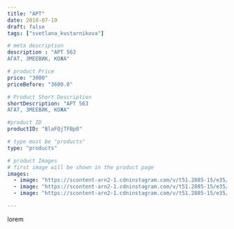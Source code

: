 ```yaml
---
title: "АРТ"
date: 2018-07-19
draft: false
tags: ["svetlana_kustarnikova"]

# meta description
description : "АРТ 563
АГАТ, ЗМЕЕВИК, КОЖА"

# product Price
price: "3000"
priceBefore: "3600.0"

# Product Short Description
shortDescription: "АРТ 563
АГАТ, ЗМЕЕВИК, КОЖА"

#product ID
productID: "BlaFQjTFBp0"

# type must be "products"
type: "products"

# product Images
# first image will be shown in the product page
images:
  - image: "https://scontent-arn2-1.cdninstagram.com/v/t51.2885-15/e35/37089335_263339747804178_2236952330786308096_n.jpg?_nc_ht=scontent-arn2-1.cdninstagram.com&_nc_cat=106&_nc_ohc=_20tGeAaW74AX-TXVA-&se=7&tp=1&oh=d6b629cf11140f0ac1a56fe87127c0c8&oe=6060AB3E&ig_cache_key=MTgyNjc5NTMwMTM5NDk4NTEyMg%3D%3D.2"
  - image: "https://scontent-arn2-1.cdninstagram.com/v/t51.2885-15/e35/36913138_256571034930527_8252594267000668160_n.jpg?_nc_ht=scontent-arn2-1.cdninstagram.com&_nc_cat=111&_nc_ohc=_g7skhF8Hb8AX9iq73a&se=7&tp=1&oh=0396d968a5aecd8e5866c3cfe953c3ff&oe=605E3B05&ig_cache_key=MTgyNjc5NTMxNzExNTQ1NjI0Mw%3D%3D.2"
  - image: "https://scontent-arn2-1.cdninstagram.com/v/t51.2885-15/e35/36706278_219657332088328_1507354304795639808_n.jpg?_nc_ht=scontent-arn2-1.cdninstagram.com&_nc_cat=104&_nc_ohc=Q-zZe9DqL80AX95hWlM&se=7&tp=1&oh=be9723c398c444e4c73d55aa475e1441&oe=60603B77&ig_cache_key=MTgyNjc5NTMzMzEzNzUzMjMzOA%3D%3D.2"

---
```

lorem
